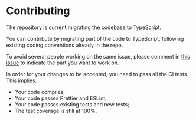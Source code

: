 # Contributing

The repository is current migrating the codebase to TypeScript.

You can contribute by migrating part of the code to TypeScript, following existing coding
conventions already in the repo.

To avoid several people working on the same issue, please comment in
[this issue](https://github.com/SamChou19815/samlang/issues/19) to indicate the part you want to
work on.

In order for your changes to be accepted, you need to pass all the CI tests. This implies:

- Your code compiles;
- Your code passes Prettier and ESLint;
- Your code passes existing tests and new tests;
- The test coverage is still at 100%.

